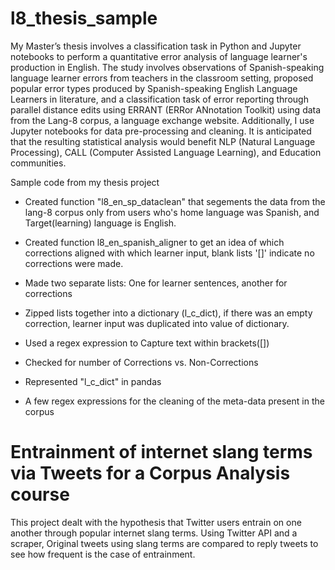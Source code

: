 # l8_thesis_sample

My Master’s thesis involves a classification task in Python and Jupyter notebooks to perform a quantitative error analysis of language learner's production in English. The study involves observations of Spanish-speaking language learner errors from teachers in the classroom setting, proposed popular error types produced by Spanish-speaking English Language Learners in literature, and a classification task of error reporting through parallel distance edits using ERRANT (ERRor ANnotation Toolkit) using data from the Lang-8 corpus, a language exchange website. Additionally, I use Jupyter notebooks for data pre-processing and cleaning. It is anticipated that the resulting statistical analysis would benefit NLP (Natural Language Processing), CALL (Computer Assisted Language Learning), and Education communities.

Sample code from my thesis project

- Created function "l8_en_sp_dataclean" that segements the data from the lang-8 corpus only from users who's home language was Spanish, and Target(learning) language is English.

- Created function l8_en_spanish_aligner to get an idea of which corrections aligned with which learner input, blank lists '[]' indicate no corrections were made.

- Made two separate lists: One for learner sentences, another for corrections

- Zipped lists together into a dictionary (l_c_dict), if there was an empty correction, learner input was duplicated into value of dictionary.

- Used a regex expression to Capture text within brackets([])

- Checked for number of Corrections vs. Non-Corrections

- Represented "l_c_dict" in pandas

- A few regex expressions for the cleaning of the meta-data present in the corpus

# Entrainment of internet slang terms via Tweets for a Corpus Analysis course

This project dealt with the hypothesis that Twitter users entrain on one another through popular internet slang terms. Using Twitter API and a scraper, Original tweets using slang terms are compared to reply tweets to see how frequent is the case of entrainment.
